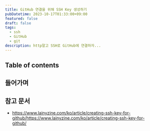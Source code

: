 ```yaml
---
title: GitHub 연결을 위해 SSH Key 생성하기
pubDatetime: 2023-10-17T01:33:00+09:00
featured: false
draft: false
tags:
  - ssh
  - GitHub
  - git
description: http말고 SSH로 GitHub에 연결하자...
---
```


## Table of contents

## 들어가며

## 참고 문서

- <https://www.lainyzine.com/ko/article/creating-ssh-key-for-github/>https://www.lainyzine.com/ko/article/creating-ssh-key-for-github/
